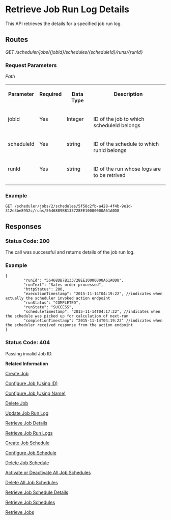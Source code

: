<!-- loioe49a4b2a8b2d43d3a9e4629ba29521f4 -->

# Retrieve Job Run Log Details

This API retrieves the details for a specified job run log.



## Routes

*GET /scheduler/jobs/\{jobId\}/schedules/\{scheduleId\}/runs/\{runId\}*



### Request Parameters

*Path* 


<table>
<tr>
<th valign="top">

Parameter

</th>
<th valign="top">

Required

</th>
<th valign="top">

Data Type

</th>
<th valign="top">

Description

</th>
</tr>
<tr>
<td valign="top">

jobId

</td>
<td valign="top">

Yes

</td>
<td valign="top">

Integer

</td>
<td valign="top">

ID of the job to which scheduleId belongs

</td>
</tr>
<tr>
<td valign="top">

scheduleId

</td>
<td valign="top">

Yes

</td>
<td valign="top">

string

</td>
<td valign="top">

ID of the schedule to which runId belongs

</td>
</tr>
<tr>
<td valign="top">

runId

</td>
<td valign="top">

Yes

</td>
<td valign="top">

string

</td>
<td valign="top">

ID of the run whose logs are to be retrived

</td>
</tr>
</table>



### Example

```
GET /scheduler/jobs/2/schedules/5f58c2fb-a428-4f4b-9e1d-312e3be8952c/runs/5646889BB133728EE10000000A61A0D8 
```



## Responses



### Status Code: 200

The call was successful and returns details of the job run log.



### Example

```
{
        "runId": "56468DB7B133728EE10000000A61A0D8",
        "runText": "Sales order processed",
        "httpStatus": 200,
        "executionTimestamp": "2015-11-14T04:19:22", //indicates when actually the scheduler invoked action endpoint
        "runStatus": "COMPLETED",
        "runState": "SUCCESS",
        "scheduleTimestamp": "2015-11-14T04:17:22", //indicates when the schedule was picked up for calculation of next-run
        "completionTimestamp": "2015-11-14T04:19:22" //indicates when the scheduler received response from the action endpoint
}
```



### Status Code: 404

Passing invalid Job ID.



**Related Information**  


[Create Job](create-job-2c1ecb6.md "This API creates a job by accepting one or more job schedules to be created.")

[Configure Job \(Using ID\)](configure-job-using-id-514f2f6.md "This API configures a job with the updated runtime information using job ID.")

[Configure Job \(Using Name\)](configure-job-using-name-5790b8a.md "This API configures a job with the updated runtime information using job name.")

[Delete Job](delete-job-cd8feb7.md "This API deletes a job and all its runtime information such as schedules and logs.")

[Update Job Run Log](update-job-run-log-e85da40.md "This API is used by the application to inform the Job Scheduler about the status of an asynchronous, long-running job.")

[Retrieve Job Details](retrieve-job-details-815605d.md "This API retrieves the saved configuration settings of a specified job.")

[Retrieve Job Run Logs](retrieve-job-run-logs-13d38f3.md "This API retrieves the run logs for a specified job schedule.")

[Create Job Schedule](create-job-schedule-66ab3c1.md "This API creates a job schedule for a specified job.")

[Configure Job Schedule](configure-job-schedule-0a4d939.md "This API configures/updates the runtime information of a job schedule for a specified job.")

[Delete Job Schedule](delete-job-schedule-3066b6d.md "This API deletes the specified job schedule.")

[Activate or Deactivate All Job Schedules](activate-or-deactivate-all-job-schedules-fe9650b.md "This API activates or deactivates all the existing schedules for a job.")

[Delete All Job Schedules](delete-all-job-schedules-0aab1ab.md "This API deletes all the schedules of the specified job.")

[Retrieve Job Schedule Details](retrieve-job-schedule-details-fa16c72.md "This API retrieves the saved configuration settings of a specified job schedule.")

[Retrieve Job Schedules](retrieve-job-schedules-251658d.md "This API retrieves all schedules for a specified job.")

[Retrieve Jobs](retrieve-jobs-b4d3719.md "This API retrieves all jobs in a service instance.")


